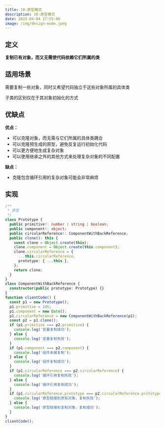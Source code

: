 ```yaml
---
title: 18-原型模式
description: 18-原型模式
date: 2022-04-04 17:55:00
image: /img/design-mode.jpeg
---
```



## 定义

**复制已有对象，而又无需使代码依赖它们所属的类**

## 适用场景

需要复制一些对象，同时又希望代码独立于这些对象所属的具体类

子类的区别仅在于其对象初始化的方式

## 优缺点

**优点：**
- 可以克隆对象，而无需与它们所属的具体类耦合
- 可以克隆预生成的原型，避免反复运行初始化代码
- 可以更方便地生成复杂对象
- 可以使用继承之外的其他方式来处理复杂对象的不同配置

**缺点：**
- 克隆包含循环引用的复杂对象可能会非常麻烦

## 实现

```ts
/**
 * 原型
 */
class Prototype {
  public primitive!: number | string | boolean;
  public component!: object;
  public circularReference!: ComponentWithBackReference;
  public clone(): this {
    const clone = Object.create(this);
    clone.component = Object.create(this.component);
    clone.circularReference = {
      ...this.circularReference,
      prototype: { ...this },
    };
    return clone;
  }
}
class ComponentWithBackReference {
  constructor(public prototype: Prototype) {}
}
function clientCode() {
  const p1 = new Prototype();
  p1.primitive = 245;
  p1.component = new Date();
  p1.circularReference = new ComponentWithBackReference(p1);
  const p2 = p1.clone();
  if (p1.primitive === p2.primitive) {
    console.log('变量复制成功');
  } else {
    console.log('变量复制失败');
  }
  if (p1.component === p2.component) {
    console.log('组件未被复制');
  } else {
    console.log('组件复制成功');
  }
  if (p1.circularReference === p2.circularReference) {
    console.log('循环引用复制失败');
  } else {
    console.log('循环引用复制成功');
  }
  if (p1.circularReference.prototype === p2.circularReference.prototype) {
    console.log('原型链接到原有对象，复制失败');
  } else {
    console.log('原型链接到复制对象，复制成功');
  }
}
clientCode();
```